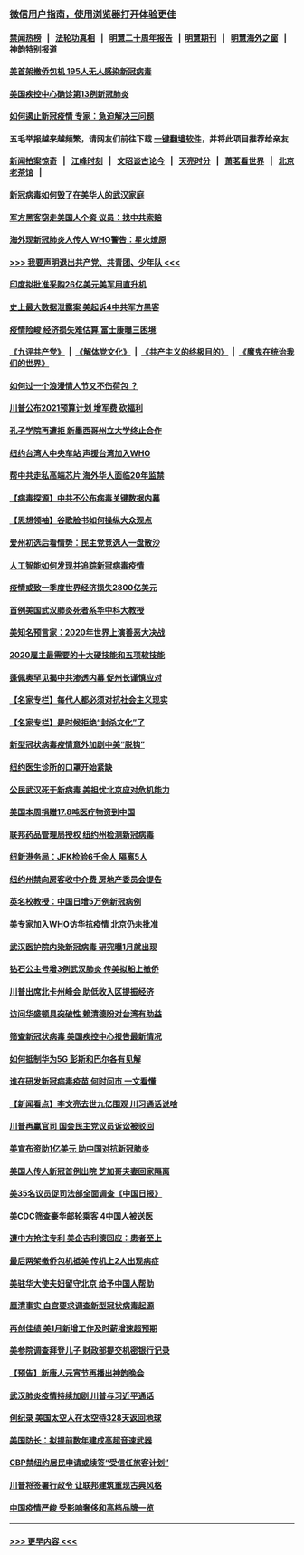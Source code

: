 ### [微信用户指南，使用浏览器打开体验更佳](https://github.com/gfw-breaker/banned-news1/blob/master/indexes/wechat-guide.md?t=0)
#### [禁闻热榜](热点新闻.md?t=0)  &nbsp;&nbsp;|&nbsp;&nbsp; [法轮功真相](https://github.com/gfw-breaker/truth/blob/master/README.md?t=0) &nbsp;&nbsp;|&nbsp;&nbsp; [明慧二十周年报告](https://github.com/gfw-breaker/mh-reports/blob/master/README.md?t=0) &nbsp;&nbsp;|&nbsp;&nbsp;[明慧期刊](https://github.com/gfw-breaker/mh-qikan) &nbsp;&nbsp;|&nbsp;&nbsp; [明慧海外之窗](https://github.com/gfw-breaker/mh-news/blob/master/README.md?t=0) &nbsp;&nbsp;|&nbsp;&nbsp; [神韵特别报道](https://github.com/gfw-breaker/mh-news/blob/master/shenyun.md?t=0)
#### [美首架撤侨包机 195人无人感染新冠病毒](../pages/nsc412/n11859908.md?t=02111411) 
#### [美国疾控中心确诊第13例新冠肺炎](../pages/nsc412/n11859966.md?t=02111411) 
#### [如何遏止新冠疫情 专家：急迫解决三问题](../pages/nsc412/n11859685.md?t=02111411) 
#### 五毛举报越来越频繁，请网友们前往下载 [一键翻墙软件](https://github.com/gfw-breaker/ssr-accounts)，并将此项目推荐给亲友
#### [新闻拍案惊奇](https://github.com/gfw-breaker/banned-news1/blob/master/pages/link4.md) &nbsp;&nbsp;|&nbsp;&nbsp; [江峰时刻](https://github.com/gfw-breaker/banned-news1/blob/master/pages/link4.md) &nbsp;&nbsp;|&nbsp;&nbsp; [文昭谈古论今](https://github.com/gfw-breaker/banned-news1/blob/master/pages/link4.md) &nbsp;&nbsp;|&nbsp;&nbsp; [天亮时分](https://github.com/gfw-breaker/banned-news1/blob/master/pages/link4.md) &nbsp;&nbsp;|&nbsp;&nbsp; [萧茗看世界](https://github.com/gfw-breaker/banned-news1/blob/master/pages/link4.md) &nbsp;&nbsp;|&nbsp;&nbsp; [北京老茶馆](https://github.com/gfw-breaker/banned-news1/blob/master/pages/link4.md) &nbsp;&nbsp;|&nbsp;&nbsp; 
#### [新冠病毒如何毁了在美华人的武汉家庭](../pages/nsc412/n11859524.md?t=02111411) 
#### [军方黑客窃走美国人个资 议员：找中共索赔](../pages/nsc412/n11859371.md?t=02111411) 
#### [海外现新冠肺炎人传人 WHO警告：星火燎原](../pages/nsc412/n11859252.md?t=02111411) 
#### [>>> 我要声明退出共产党、共青团、少年队 <<<](https://github.com/begood0513/goodnews/blob/master/quit/letter.md) 
#### [印度拟批准采购26亿美元美军用直升机](../pages/nsc412/n11859143.md?t=02111411) 
#### [史上最大数据泄露案 美起诉4中共军方黑客](../pages/nsc412/n11859115.md?t=02111411) 
#### [疫情险峻 经济损失难估算 富士康曝三困境](../pages/nsc412/n11859120.md?t=02111411) 
#### [《九评共产党》](https://github.com/begood0513/9ping.md/blob/master/README.md) &nbsp;|&nbsp; [《解体党文化》](../../../../jtdwh.md/blob/master/README.md)  &nbsp;|&nbsp; [《共产主义的终极目的》](../../../../gczydzjmd.md/blob/master/README.md) &nbsp;|&nbsp; [《魔鬼在统治我们的世界》](../../../../mgztzwmdsj.md/blob/master/README.md) 
#### [如何过一个浪漫情人节又不伤荷包 ？](../pages/nsc412/n11858969.md?t=02111411) 
#### [川普公布2021预算计划 增军费 砍福利](../pages/nsc412/n11859012.md?t=02111411) 
#### [孔子学院再遭拒 新墨西哥州立大学终止合作](../pages/nsc412/n11858661.md?t=02111411) 
#### [纽约台湾人中央车站  声援台湾加入WHO](../pages/nsc412/n11857757.md?t=02111411) 
#### [帮中共走私高端芯片 海外华人面临20年监禁](../pages/nsc412/n11855016.md?t=02111411) 
#### [【病毒探源】中共不公布病毒关键数据内幕](../pages/nsc412/n11856584.md?t=02111411) 
#### [【思想领袖】谷歌脸书如何操纵大众观点](../pages/nsc412/n11680874.md?t=02111411) 
#### [爱州初选后看情势：民主党竞选人一盘散沙](../pages/nsc412/n11856557.md?t=02111411) 
#### [人工智能如何发现并追踪新冠病毒疫情](../pages/nsc412/n11856398.md?t=02111411) 
#### [疫情或致一季度世界经济损失2800亿美元](../pages/nsc412/n11855639.md?t=02111411) 
#### [首例美国武汉肺炎死者系华中科大教授](../pages/nsc412/n11855500.md?t=02111411) 
#### [美知名预言家：2020年世界上演善恶大决战](../pages/nsc412/n11855418.md?t=02111411) 
#### [2020雇主最需要的十大硬技能和五项软技能](../pages/nsc412/n11850953.md?t=02111411) 
#### [蓬佩奥罕见揭中共渗透内幕 促州长谨慎应对](../pages/nsc412/n11854685.md?t=02111411) 
#### [【名家专栏】每代人都必须对抗社会主义现实](../pages/nsc412/n11831412.md?t=02111411) 
#### [【名家专栏】是时候拒绝“封杀文化”了](../pages/nsc412/n11814093.md?t=02111411) 
#### [新型冠状病毒疫情意外加剧中美“脱钩”](../pages/nsc412/n11854475.md?t=02111411) 
#### [纽约医生诊所的口罩开始紧缺](../pages/nsc412/n11853364.md?t=02111411) 
#### [公民武汉死于新病毒 美担忧北京应对危机能力](../pages/nsc412/n11854331.md?t=02111411) 
#### [美国本周捐赠17.8吨医疗物资到中国](../pages/nsc412/n11854269.md?t=02111411) 
#### [联邦药品管理局授权  纽约州检测新冠病毒](../pages/nsc412/n11853371.md?t=02111411) 
#### [纽新港务局：JFK检验6千余人  隔离5人](../pages/nsc412/n11853366.md?t=02111411) 
#### [纽约州禁向房客收中介费  房地产委员会提告](../pages/nsc412/n11853360.md?t=02111411) 
#### [英名校教授：中国日增5万例新冠病例](../pages/nsc412/n11854174.md?t=02111411) 
#### [美专家加入WHO访华抗疫情 北京仍未批准](../pages/nsc412/n11854043.md?t=02111411) 
#### [武汉医护院内染新冠病毒 研究曝1月就出现](../pages/nsc412/n11852928.md?t=02111411) 
#### [钻石公主号增3例武汉肺炎 传美拟船上撤侨](../pages/nsc412/n11853240.md?t=02111411) 
#### [川普出席北卡州峰会 助低收入区提振经济](../pages/nsc412/n11853232.md?t=02111411) 
#### [访问华盛顿具突破性 赖清德盼对台湾有助益](../pages/nsc412/n11853129.md?t=02111411) 
#### [筛查新冠状病毒 美国疾控中心报告最新情况](../pages/nsc412/n11853070.md?t=02111411) 
#### [如何抵制华为5G 彭斯和巴尔各有见解](../pages/nsc412/n11852535.md?t=02111411) 
#### [谁在研发新冠病毒疫苗 何时问市 一文看懂](../pages/nsc412/n11852840.md?t=02111411) 
#### [【新闻看点】李文亮去世九亿围观 川习通话说啥](../pages/nsc412/n11852360.md?t=02111411) 
#### [川普再赢官司 国会民主党议员诉讼被驳回](../pages/nsc412/n11852287.md?t=02111411) 
#### [美宣布资助1亿美元 助中国对抗新冠肺炎](../pages/nsc412/n11852531.md?t=02111411) 
#### [美国人传人新冠首例出院 芝加哥夫妻回家隔离](../pages/nsc412/n11852452.md?t=02111411) 
#### [美35名议员促司法部全面调查《中国日报》](../pages/nsc412/n11852435.md?t=02111411) 
#### [美CDC筛查豪华邮轮乘客 4中国人被送医](../pages/nsc412/n11852085.md?t=02111411) 
#### [遭中方抢注专利 美企吉利德回应：患者至上](../pages/nsc412/n11852037.md?t=02111411) 
#### [最后两架撤侨包机抵美 传机上2人出现病症](../pages/nsc412/n11852173.md?t=02111411) 
#### [美驻华大使夫妇留守北京 给予中国人帮助](../pages/nsc412/n11852165.md?t=02111411) 
#### [厘清事实 白宫要求调查新型冠状病毒起源](../pages/nsc412/n11852106.md?t=02111411) 
#### [再创佳绩 美1月新增工作及时薪增速超预期](../pages/nsc412/n11852174.md?t=02111411) 
#### [美参院调查拜登儿子 财政部提交机密银行记录](../pages/nsc412/n11851808.md?t=02111411) 
#### [【预告】新唐人元宵节再播出神韵晚会](../pages/nsc412/n11843192.md?t=02111411) 
#### [武汉肺炎疫情持续加剧 川普与习近平通话](../pages/nsc412/n11851613.md?t=02111411) 
#### [创纪录 美国太空人在太空待328天返回地球](../pages/nsc412/n11851266.md?t=02111411) 
#### [美国防长：拟提前数年建成高超音速武器](../pages/nsc412/n11850959.md?t=02111411) 
#### [CBP禁纽约居民申请或续签“受信任旅客计划”](../pages/nsc412/n11850857.md?t=02111411) 
#### [川普将签署行政令 让联邦建筑重现古典风格](../pages/nsc412/n11850654.md?t=02111411) 
#### [中国疫情严峻 受影响奢侈和高档品牌一览](../pages/nsc412/n11850319.md?t=02111411) 

----
#### [ >>> 更早内容 <<< ](../indexes/nsc412-earlier.md)
